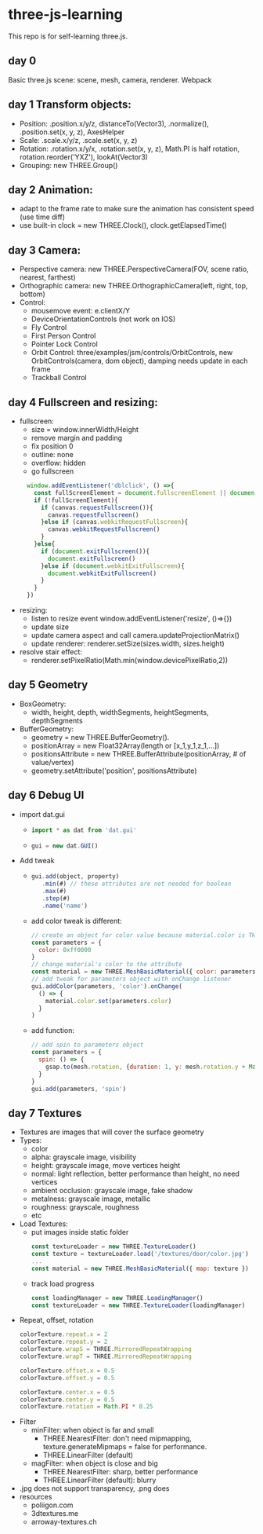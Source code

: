 # three-js-learning
This repo is for self-learning three.js.

## day 0
Basic three.js scene: scene, mesh, camera, renderer.
Webpack

## day 1 Transform objects:
- Position: .position.x/y/z, distanceTo(Vector3), .normalize(), .position.set(x, y, z), AxesHelper
- Scale: .scale.x/y/z, .scale.set(x, y, z)
- Rotation: .rotation.x/y/x, .rotation.set(x, y, z), Math.PI is half rotation, rotation.reorder('YXZ'), lookAt(Vector3)
- Grouping: new THREE.Group()

## day 2 Animation:
- adapt to the frame rate to make sure the animation has consistent speed (use time diff)
- use built-in clock = new THREE.Clock(), clock.getElapsedTime()

## day 3 Camera:
- Perspective camera: new THREE.PerspectiveCamera(FOV, scene ratio, nearest, farthest)
- Orthographic camera: new THREE.OrthographicCamera(left, right, top, bottom)
- Control: 
  - mousemove event: e.clientX/Y
  - DeviceOrientationControls (not work on IOS)
  - Fly Control
  - First Person Control
  - Pointer Lock Control
  - Orbit Control: three/examples/jsm/controls/OrbitControls, new OrbitControls(camera, dom object), damping needs update in each frame
  - Trackball Control

## day 4 Fullscreen and resizing:
- fullscreen:
  - size = window.innerWidth/Height
  - remove margin and padding
  - fix position 0
  - outline: none
  - overflow: hidden
  - go fullscreen
  ```javascript
    window.addEventListener('dblclick', () =>{
      const fullScreenElement = document.fullscreenElement || document.webkitFullscreenElement
      if (!fullScreenElement){
        if (canvas.requestFullscreen()){
          canvas.requestFullscreen()
        }else if (canvas.webkitRequestFullscreen){
          canvas.webkitRequestFullscreen()
        }
      }else{
        if (document.exitFullscreen()){
          document.exitFullscreen()
        }else if (document.webkitExitFullscreen){
          document.webkitExitFullscreen()
        }
      }
    })
- resizing:
  - listen to resize event window.addEventListener('resize', ()=>{})
  - update size
  - update camera aspect and call camera.updateProjectionMatrix()
  - update renderer: renderer.setSize(sizes.width, sizes.height)
- resolve stair effect:
  - renderer.setPixelRatio(Math.min(window.devicePixelRatio,2))

## day 5 Geometry
- BoxGeometry:
  - width, height, depth, widthSegments, heightSegments, depthSegments
- BufferGeometry:
  - geometry = new THREE.BufferGeometry().
  - positionArray = new Float32Array(length or [x_1,y_1,z_1,...])
  - positionsAttribute = new THREE.BufferAttribute(positionArray, # of value/vertex)
  - geometry.setAttribute('position', positionsAttribute)

## day 6 Debug UI
- import dat.gui
  - ```javascript
    import * as dat from 'dat.gui'
  - ```javascript
    gui = new dat.GUI()
- Add tweak
  - ```javascript
    gui.add(object, property)
       .min(#) // these attributes are not needed for boolean 
       .max(#)
       .step(#)
       .name('name')
  - add color tweak is different:
    ```javascript
    // create an object for color value because material.color is THREE.Color class
    const parameters = {
      color: 0xff0000
    }
    // change material's color to the attribute
    const material = new THREE.MeshBasicMaterial({ color: parameters.color })
    // add tweak for parameters object with onChange listener
    gui.addColor(parameters, 'color').onChange(
      () => {
        material.color.set(parameters.color)
      }
    )
  - add function:
    ```javascript
    // add spin to parameters object
    const parameters = {
      spin: () => {
        gsap.to(mesh.rotation, {duration: 1, y: mesh.rotation.y + Math.PI * 2 })
      }
    }
    gui.add(parameters, 'spin')

## day 7 Textures
- Textures are images that will cover the surface geometry
- Types:
  - color
  - alpha: grayscale image, visibility
  - height: grayscale image, move vertices height
  - normal: light reflection, better performance than height, no need vertices
  - ambient occlusion: grayscale image, fake shadow
  - metalness: grayscale image, metallic
  - roughness: grayscale, roughness
  - etc
- Load Textures:
  - put images inside static folder
    ```javascript
    const textureLoader = new THREE.TextureLoader()
    const texture = textureLoader.load('/textures/door/color.jpg')
    ...
    const material = new THREE.MeshBasicMaterial({ map: texture })
  - track load progress
    ```javascript
    const loadingManager = new THREE.LoadingManager()
    const textureLoader = new THREE.TextureLoader(loadingManager)
- Repeat, offset, rotation
  ```javascript
  colorTexture.repeat.x = 2
  colorTexture.repeat.y = 2
  colorTexture.wrapS = THREE.MirroredRepeatWrapping
  colorTexture.wrapT = THREE.MirroredRepeatWrapping
  
  colorTexture.offset.x = 0.5
  colorTexture.offset.y = 0.5

  colorTexture.center.x = 0.5
  colorTexture.center.y = 0.5
  colorTexture.rotation = Math.PI * 0.25
- Filter
  - minFilter: when object is far and small
    - THREE.NearestFilter: don't need mipmapping, texture.generateMipmaps = false for performance.
    - THREE.LinearFilter (default)
  - magFilter: when object is close and big
    - THREE.NearestFilter: sharp, better performance
    - THREE.LinearFilter (default): blurry
- .jpg does not support transparency, .png does 
- resources
  - poliigon.com
  - 3dtextures.me
  - arroway-textures.ch
